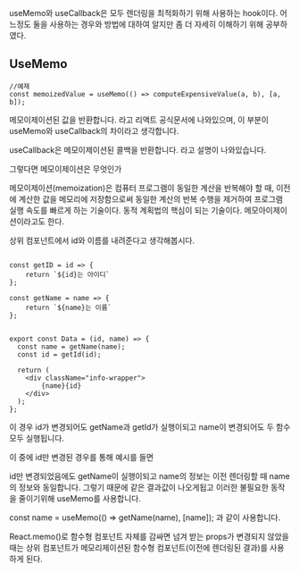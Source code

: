 useMemo와 useCallback은 모두 렌더링을 최적화하기 위해 사용하는 hook이다.
어느정도 둘을 사용하는 경우와 방법에 대하여 알지만 좀 더 자세히 이해하기 위해 공부하였다.

## UseMemo

```
//예제
const memoizedValue = useMemo(() => computeExpensiveValue(a, b), [a, b]);
```

메모이제이션된 값을 반환합니다. 라고 리액트 공식문서에 나와있으며, 이 부분이 useMemo와 useCallback의 차이라고 생각합니다.

useCallback은 메모이제이션된 콜백을 반환합니다. 라고 설명이 나와있습니다.

그렇다면 메모이제이션은 무엇인가

메모이제이션(memoization)은 컴퓨터 프로그램이 동일한 계산을 반복해야 할 때, 이전에 계산한 값을 메모리에 저장함으로써 동일한 계산의 반복 수행을 제거하여 프로그램 실행 속도를 빠르게 하는 기술이다. 동적 계획법의 핵심이 되는 기술이다. 메모아이제이션이라고도 한다.

상위 컴포넌트에서 id와 이름를 내려준다고 생각해봅시다.

```

const getID = id => {
    return `${id}는 아이디`
};

const getName = name => {
    return `${name}는 이름`
};


export const Data = (id, name) => {
  const name = getName(name);
  const id = getId(id);

  return (
    <div className="info-wrapper">
        {name}{id}
    </div>
  );
};
```

이 경우 id가 변경되어도 getName과 getId가 실행이되고
name이 변경되어도 두 함수 모두 실행됩니다.

이 중에 id만 변경된 경우를 통해 예시를 들면

id만 변경되었음에도 getName이 실행이되고 name의 정보는 이전 렌더링할 때 name의 정보와 동일합니다.
그렇기 때문에 같은 결과값이 나오게됩고 이러한 불필요한 동작을 줄이기위해 useMemo를 사용합니다.

const name = useMemo(() => getName(name), [name]); 과 같이 사용합니다.

React.memo()로 함수형 컴포넌트 자체를 감싸면 넘겨 받는 props가 변경되지 않았을 때는 상위 컴포넌트가 메모리제이션된 함수형 컴포넌트(이전에 렌더링된 결과)를 사용하게 된다.

